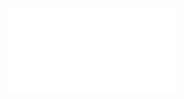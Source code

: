 <object data="/pdf/week_report/2024_2.26_3.12.pdf" type="application/pdf" width="100%" height="900px">
    <embed src="/pdf/week_report/2024_2.26_3.12"/>
</object>


